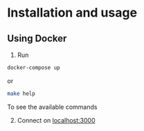 # Installation and usage

## Using Docker

1. Run
```bash
docker-compose up
```
or
```bash
make help
```
To see the available commands

2. Connect on [localhost:3000](http://localhost:3000)
